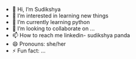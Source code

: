 - 👋 Hi, I’m Sudikshya
- 👀 I’m interested in learning new things
- 🌱 I’m currently learning python
- 💞️ I’m looking to collaborate on ...
- 📫 How to reach me linkedin- sudikshya panda
- 😄 Pronouns: she/her
- ⚡ Fun fact: ...

<!---
Sudikshya07/Sudikshya07 is a ✨ special ✨ repository because its `README.md` (this file) appears on your GitHub profile.
You can click the Preview link to take a look at your changes.
--->
